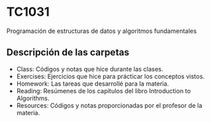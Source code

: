 # TC1031
Programación de estructuras de datos y algoritmos fundamentales
## Descripción de las carpetas
- Class: Códigos y notas que hice durante las clases.
- Exercises: Ejercicios que hice para prácticar los conceptos vistos.
- Homework: Las tareas que desarrollé para la materia. 
- Reading: Resúmenes de los capítulos del libro Introduction to Algorithms.
- Resources: Códigos y notas proporcionadas por el profesor de la materia.  
